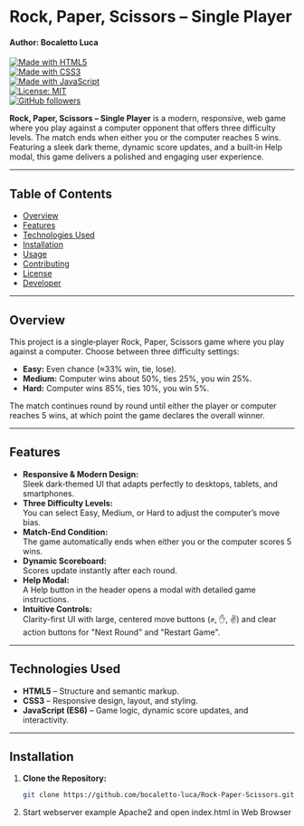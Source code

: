 # Rock, Paper, Scissors – Single Player
#### Author: Bocaletto Luca

[![Made with HTML5](https://img.shields.io/badge/Made%20with-HTML5-E34F26?logo=html5)](https://www.w3.org/html/)  
[![Made with CSS3](https://img.shields.io/badge/Made%20with-CSS3-1572B6?logo=css3)](https://www.w3.org/Style/CSS/)  
[![Made with JavaScript](https://img.shields.io/badge/Made%20with-JavaScript-F7DF1E?logo=javascript)](https://developer.mozilla.org/docs/Web/JavaScript)  
[![License: MIT](https://img.shields.io/badge/License-MIT-yellow.svg)](LICENSE)  
[![GitHub followers](https://img.shields.io/github/followers/bocaletto-luca?label=Follow&style=social)](https://github.com/bocaletto-luca)

**Rock, Paper, Scissors – Single Player** is a modern, responsive, web game where you play against a computer opponent that offers three difficulty levels. The match ends when either you or the computer reaches 5 wins. Featuring a sleek dark theme, dynamic score updates, and a built‑in Help modal, this game delivers a polished and engaging user experience.

---

## Table of Contents
- [Overview](#overview)
- [Features](#features)
- [Technologies Used](#technologies-used)
- [Installation](#installation)
- [Usage](#usage)
- [Contributing](#contributing)
- [License](#license)
- [Developer](#developer)

---

## Overview
This project is a single‑player Rock, Paper, Scissors game where you play against a computer. Choose between three difficulty settings:  
- **Easy:** Even chance (≈33% win, tie, lose).  
- **Medium:** Computer wins about 50%, ties 25%, you win 25%.  
- **Hard:** Computer wins 85%, ties 10%, you win 5%.  

The match continues round by round until either the player or computer reaches 5 wins, at which point the game declares the overall winner.

---

## Features
- **Responsive & Modern Design:**  
  Sleek dark‑themed UI that adapts perfectly to desktops, tablets, and smartphones.
- **Three Difficulty Levels:**  
  You can select Easy, Medium, or Hard to adjust the computer’s move bias.
- **Match-End Condition:**  
  The game automatically ends when either you or the computer scores 5 wins.
- **Dynamic Scoreboard:**  
  Scores update instantly after each round.
- **Help Modal:**  
  A Help button in the header opens a modal with detailed game instructions.
- **Intuitive Controls:**  
  Clarity-first UI with large, centered move buttons (✊, ✋, ✌️) and clear action buttons for "Next Round" and "Restart Game".

---

## Technologies Used
- **HTML5** – Structure and semantic markup.
- **CSS3** – Responsive design, layout, and styling.
- **JavaScript (ES6)** – Game logic, dynamic score updates, and interactivity.

---

## Installation
1. **Clone the Repository:**
   ```bash
   git clone https://github.com/bocaletto-luca/Rock-Paper-Scissors.git
2. Start webserver example Apache2 and open index.html in Web Browser
